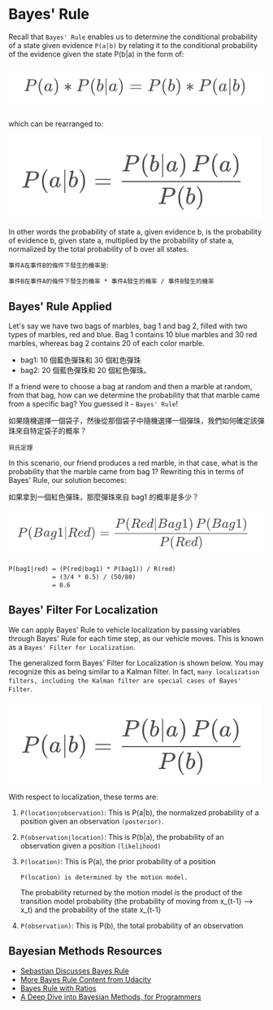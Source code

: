 # Bayes' Rule

Recall that `Bayes' Rule` enables us to determine the conditional probability of a state given evidence `P(a|b)` by relating it to the conditional probability of the evidence given the state P(b|a) in the form of:

![](images/bayes-1.png)

which can be rearranged to:

![](images/bayes-2.png)

In other words the probability of state a, given evidence b, is the probability of evidence b, given state a, multiplied by the probability of state a, normalized by the total probability of b over all states.

`事件A在事件B的條件下發生的機率是`:

    事件B在事件A的條件下發生的機率 * 事件A發生的機率 / 事件B發生的機率

## Bayes' Rule Applied

Let's say we have two bags of marbles, bag 1 and bag 2, filled with two types of marbles, red and blue. Bag 1 contains 10 blue marbles and 30 red marbles, whereas bag 2 contains 20 of each color marble.

- bag1: 10 個藍色彈珠和 30 個紅色彈珠
- bag2: 20 個藍色彈珠和 20 個紅色彈珠。

If a friend were to choose a bag at random and then a marble at random, from that bag, how can we determine the probability that that marble came from a specific bag? You guessed it - `Bayes' Rule`!

如果隨機選擇一個袋子，然後從那個袋子中隨機選擇一個彈珠，我們如何確定該彈珠來自特定袋子的概率？

```
貝氏定理
```

In this scenario, our friend produces a red marble, in that case, what is the probability that the marble came from bag 1? Rewriting this in terms of Bayes' Rule, our solution becomes:

如果拿到一個紅色彈珠，那麼彈珠來自 bag1 的概率是多少？

![](images/bayes-3.png)

```
P(bag1|red) = (P(red|bag1) * P(bag1)) / R(red)
            = (3/4 * 0.5) / (50/80)
            = 0.6
```

## Bayes' Filter For Localization

We can apply Bayes' Rule to vehicle localization by passing variables through Bayes' Rule for each time step, as our vehicle moves. This is known as a `Bayes' Filter for Localization`.

The generalized form Bayes' Filter for Localization is shown below. You may recognize this as being similar to a Kalman filter. In fact, `many localization filters, including the Kalman filter are special cases of Bayes' Filter`.

![](images/bayes-2.png)

With respect to localization, these terms are:

1. `P(location∣observation)`: This is P(a|b), the normalized probability of a position given an observation `(posterior)`.

2. `P(observation∣location)`: This is P(b|a), the probability of an observation given a position `(likelihood)`

3. `P(location)`: This is P(a), the prior probability of a position

    ```
    P(location) is determined by the motion model.
    ```

    The probability returned by the motion model is the product of the transition model probability (the probability of moving from x_{t-1} --> x_t) and the probability of the state x_{t-1}

4. `P(observation)`: This is P(b), the total probability of an observation

## Bayesian Methods Resources

- [Sebastian Discusses Bayes Rule](https://www.youtube.com/watch?v=sA5wv56qYc0)
- [More Bayes Rule Content from Udacity](https://classroom.udacity.com/courses/st101/lessons/48703346/concepts/483698470923)
- [Bayes Rule with Ratios](https://betterexplained.com/articles/understanding-bayes-theorem-with-ratios/)
- [A Deep Dive into Bayesian Methods, for Programmers](https://greenteapress.com/wp/think-bayes/)
